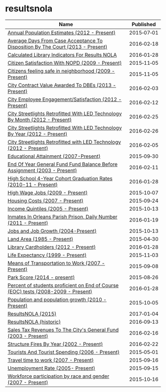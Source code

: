 # resultsnola

Name | Published
---- | ---------
[Annual Population Estimates (2012 - Present)](../datasets/gstq-ak5n.md) | 2015&#x2011;07&#x2011;01
[Average Days From Case Acceptance To Disposition By The Court (2013 - Present)](../datasets/8q82-9baj.md) | 2016&#x2011;02&#x2011;18
[Calculated Library Indicators For Results NOLA](../datasets/s995-ndgk.md) | 2016&#x2011;01&#x2011;28
[Citizen Satisfaction With NOPD (2009 - Present)](../datasets/vnht-dg7x.md) | 2015&#x2011;11&#x2011;05
[Citizens feeling safe in neighborhood (2009 - Present)](../datasets/vmfi-gxr8.md) | 2015&#x2011;11&#x2011;05
[City Contract Value Awarded To DBEs (2013 - Present)](../datasets/8xef-4m72.md) | 2016&#x2011;02&#x2011;03
[City Employee Engagement/Satisfaction (2012 - Present)](../datasets/i9nd-c9bb.md) | 2016&#x2011;02&#x2011;12
[City Streetlights Retrofitted With LED Technology By Month (2012 - Present)](../datasets/gvn7-pxhz.md) | 2016&#x2011;02&#x2011;25
[City Streetlights Retrofitted With LED Technology By Year (2012 - Present)](../datasets/jf4w-7w2y.md) | 2016&#x2011;02&#x2011;26
[City Streetlights Retrofitted with LED Technology (2012 - Present)](../datasets/thvj-m69y.md) | 2016&#x2011;02&#x2011;05
[Educational Attainment (2007-Present)](../datasets/8376-hxpv.md) | 2015&#x2011;09&#x2011;30
[End Of Year General Fund Fund Balance Before Assignment (2003 - Present)](../datasets/rae4-y94h.md) | 2016&#x2011;02&#x2011;11
[High School 4-Year Cohort Graduation Rates (2010-11 - Present)](../datasets/rut5-g5bw.md) | 2016&#x2011;01&#x2011;28
[High Wage Jobs (2009 - Present)](../datasets/f8u7-jg8i.md) | 2015&#x2011;10&#x2011;07
[Housing Costs (2007 - Present)](../datasets/ghnw-f748.md) | 2015&#x2011;09&#x2011;24
[Income Quintiles (2005 - Present)](../datasets/qxxt-jqdk.md) | 2015&#x2011;10&#x2011;13
[Inmates In Orleans Parish Prison, Daily Number (2011 - Present)](../datasets/mnbd-u3xs.md) | 2016&#x2011;01&#x2011;19
[Jobs and Job Growth (2004-Present)](../datasets/9sbi-a2ed.md) | 2015&#x2011;10&#x2011;13
[Land Area (1985 - Present)](../datasets/796m-f742.md) | 2015&#x2011;04&#x2011;30
[Library Cardholders (2012 - Present)](../datasets/vsuc-xd5b.md) | 2016&#x2011;01&#x2011;28
[Life Expectancy (1999 - Present)](../datasets/hvjp-5787.md) | 2015&#x2011;11&#x2011;03
[Means of Transportation to Work (2007 - Present)](../datasets/r2sy-8afw.md) | 2015&#x2011;09&#x2011;08
[Park Score (2014 - present)](../datasets/9r2n-ydic.md) | 2015&#x2011;08&#x2011;26
[Percent of students proficient on End of Course (EOC) tests (2008-2009 - Present)](../datasets/6yfr-q2et.md) | 2016&#x2011;01&#x2011;28
[Population and population growth (2010 - Present)](../datasets/uyf9-d7tt.md) | 2015&#x2011;10&#x2011;05
[ResultsNOLA (2015)](../datasets/yh4i-gtfv.md) | 2017&#x2011;01&#x2011;04
[ResultsNOLA (historic)](../datasets/jqyq-axtx.md) | 2016&#x2011;09&#x2011;13
[Sales Tax Revenues To The City's General Fund (2003 - Present)](../datasets/qx7d-6vrr.md) | 2016&#x2011;02&#x2011;16
[Structure Fires By Year (2002 - Present)](../datasets/dngg-bnrg.md) | 2016&#x2011;02&#x2011;22
[Tourists And Tourist Spending (2006 - Present)](../datasets/hc59-n6t7.md) | 2015&#x2011;05&#x2011;01
[Travel time to work (2007 - Present)](../datasets/qwed-53qf.md) | 2015&#x2011;09&#x2011;16
[Unemployment Rate (2005- Present)](../datasets/29kk-expg.md) | 2015&#x2011;09&#x2011;15
[Workforce participation by race and gender (2007 - Present)](../datasets/b3zm-372h.md) | 2015&#x2011;10&#x2011;16

